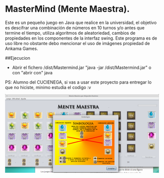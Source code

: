 # MasterMind (Mente Maestra).
Este es un pequeño juego en Java que realice en la universidad, el objetivo es descifrar una combinación de números en 10 turnos y/o antes que termine el tiempo, utiliza algoritmos de aleatoriedad, cambios de propiedades en los componentes de la interfaz swing.  Este programa es de uso libre no obstante debo mencionar el uso de imágenes propiedad de Ankama Games.

##Ejecucion
* Abrir el fichero /dist/Mastermind.jar "java -jar /dist/Mastermind.jar"  o con "abrir con" java

PS: Alumno del CUCIENEGA, si vas a usar este proyecto para entregar lo que no hiciste, minimo estudia el codigo :v

![captura](/menteprincipal.png "Pantalla Principal")
